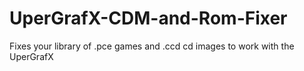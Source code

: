 # UperGrafX-CDM-and-Rom-Fixer
Fixes your library of .pce games and .ccd cd images to work with the UperGrafX
